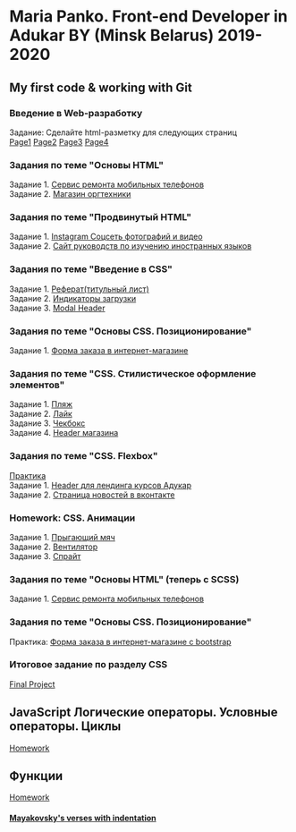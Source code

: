 # Maria Panko.  Front-end Developer in Adukar BY (Minsk Belarus)  2019-2020
## My first code &amp; working with Git

### Введение в Web-разработку
Задание: Сделайте html-разметку для следующих страниц  
 [Page1](https://github.com/Marybelo/MariaP-HWFE2/tree/master/class01/Task01)
 [Page2](https://github.com/Marybelo/MariaP-HWFE2/tree/master/class01/Task02)
 [Page3](https://github.com/Marybelo/MariaP-HWFE2/tree/master/class01/Task03)
 [Page4](https://github.com/Marybelo/MariaP-HWFE2/tree/master/class01/Task04)

### Задания по теме "Основы HTML"
Задание 1. [Сервис ремонта мобильных телефонов](https://github.com/Marybelo/MariaP-HWFE2/tree/master/class03/task01)    
Задание 2. [Магазин оргтехники](https://github.com/Marybelo/MariaP-HWFE2/tree/master/class03/task02)

### Задания по теме "Продвинутый HTML"
Задание 1. [Instagram Соцсеть фотографий и видео](https://github.com/Marybelo/MariaP-HWFE2/tree/master/class04/task01)    
Задание 2. [Сайт руководств по изучению иностранных языков](https://github.com/Marybelo/MariaP-HWFE2/tree/master/class04/task02)

### Задания по теме "Введение в CSS"
Задание 1. [Реферат(титульный лист)](https://github.com/Marybelo/MariaP-HWFE2/tree/master/class05/task01)  
Задание 2. [Индикаторы загрузки](https://github.com/Marybelo/MariaP-HWFE2/tree/master/class05/task02)   
Задание 3. [Modal Header](https://github.com/Marybelo/MariaP-HWFE2/tree/master/class05/task03_modal_w)    

### Задания по теме "Основы CSS. Позиционирование"
Задание 1. [Форма заказа в интернет-магазине](https://github.com/Marybelo/MariaP-HWFE2/tree/master/class10)    

### Задания по теме "CSS. Стилистическое оформление элементов"
Задание 1. [Пляж](https://github.com/Marybelo/MariaP-HWFE2/tree/master/class12/task01_beash)     
Задание 2. [Лайк](https://github.com/Marybelo/MariaP-HWFE2/tree/master/class12/task02_like)  
Задание 3. [Чекбокс](https://github.com/Marybelo/MariaP-HWFE2/tree/master/class12/task03_checkbox)     
Задание 4. [Header магазина](https://github.com/Marybelo/MariaP-HWFE2/tree/master/class12/task04_header)    

### Задания по теме "CSS. Flexbox"
[Практика](https://github.com/Marybelo/MariaP-HWFE2/tree/master/class13/practic%20FLEXBOX)    
Задание 1. [Header для лендинга курсов  Адукар](https://github.com/Marybelo/MariaP-HWFE2/tree/master/class13/task01_adukar)  
Задание 2. [Страница новостей в вконтакте](https://github.com/Marybelo/MariaP-HWFE2/tree/master/class13/task02_vk)       

### Homework:  CSS. Анимации
Задание 1. [Прыгающий мяч](https://github.com/Marybelo/MariaP-HWFE2/tree/master/class14/ball)       
Задание 2. [Вентилятор](https://github.com/Marybelo/MariaP-HWFE2/tree/master/class14/ventilator)   
Задание 3. [Спрайт](https://github.com/Marybelo/MariaP-HWFE2/tree/master/class14/sprite_ninja)    

### Задания по теме "Основы HTML" (теперь с SCSS)
Задание 1. [Сервис ремонта мобильных телефонов](https://github.com/Marybelo/MariaP-HWFE2/tree/master/class14/task01_mobile%20repair)     

### Задания по теме "Основы CSS. Позиционирование"
Практика: [Форма заказа в интернет-магазине с bootstrap](https://github.com/Marybelo/MariaP-HWFE2/tree/master/class15/task01_bootstrap)

### Итоговое задание по разделу CSS
[Final Project](https://github.com/Marybelo/MariaP-HWFE2/tree/master/final_css_project)

## JavaScript Логические операторы. Условные операторы. Циклы
[Homework](https://github.com/Marybelo/MariaP-HWFE2/tree/master/class16_js)   

## Функции 
[Homework](https://github.com/Marybelo/MariaP-HWFE2/blob/master/class17_js/main.js) 



####  [Mayakovsky's verses with indentation](https://github.com/Marybelo/MariaP-HWFE2/tree/master/Trillo)
